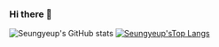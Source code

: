 ### Hi there 👋

<!--
**Seungyeup/Seungyeup** is a ✨ _special_ ✨ repository because its `README.md` (this file) appears on your GitHub profile.

Here are some ideas to get you started:

- 🔭 I’m currently working on ...
- 🌱 I’m currently learning ...
- 👯 I’m looking to collaborate on ...
- 🤔 I’m looking for help with ...
- 💬 Ask me about ...
- 📫 How to reach me: ...
- 😄 Pronouns: ...
- ⚡ Fun fact: ...
-->

![Seungyeup's GitHub stats](https://github-readme-stats.vercel.app/api?username=Seungyeup&show_icons=true&theme=dark)
[![Seungyeup'sTop Langs](https://github-readme-stats.vercel.app/api/top-langs/?username=Seungyeup)](https://github.com/Seungyeup/github-readme-stats)
